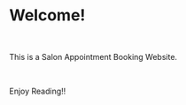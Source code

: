 <h1>Welcome!</h1>
<br>
<p>This is a Salon Appointment Booking Website.</p>
<br>
<p>Enjoy Reading!!<p/>
